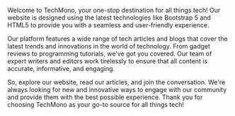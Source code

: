 Welcome to TechMono, your one-stop destination for all things tech! Our website is designed using the latest technologies like Bootstrap 5 and HTML5 to provide you with a seamless and user-friendly experience.

Our platform features a wide range of tech articles and blogs that cover the latest trends and innovations in the world of technology. From gadget reviews to programming tutorials, we've got you covered. Our team of expert writers and editors work tirelessly to ensure that all content is accurate, informative, and engaging.

So, explore our website, read our articles, and join the conversation. We're always looking for new and innovative ways to engage with our community and provide them with the best possible experience. Thank you for choosing TechMono as your go-to source for all things tech!
